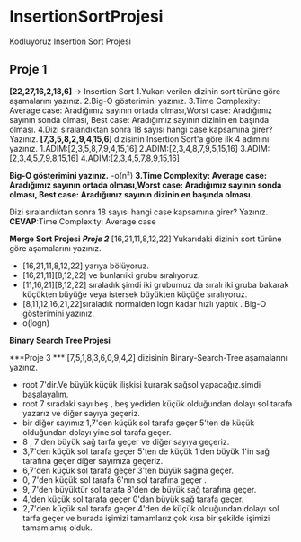 # InsertionSortProjesi
Kodluyoruz Insertion Sort Projesi
## Proje 1
**[22,27,16,2,18,6]** -> Insertion Sort
1.Yukarı verilen dizinin sort türüne göre aşamalarını yazınız.
2.Big-O gösterimini yazınız.
3.Time Complexity: Average case: Aradığımız sayının ortada olması,Worst case: Aradığımız sayının sonda olması, Best case: Aradığımız sayının dizinin en başında olması.
4.Dizi sıralandıktan sonra 18 sayısı hangi case kapsamına girer? Yazınız.
 **[7,3,5,8,2,9,4,15,6]** dizisinin Insertion Sort'a göre ilk 4 adımını yazınız.
 1.ADIM:[2,3,5,8,7,9,4,15,16]
 2.ADIM:[2,3,4,8,7,9,5,15,16]
 3.ADIM:[2,3,4,5,7,9,8,15,16]
 4.ADIM:[2,3,4,5,7,8,9,15,16]
 
**Big-O gösterimini yazınız.** 
-o(n²)
**3.Time Complexity: Average case: Aradığımız sayının ortada olması,Worst case: Aradığımız sayının sonda olması, Best case: Aradığımız sayının dizinin en başında olması.**

Dizi sıralandıktan sonra 18 sayısı hangi case kapsamına girer? Yazınız.
**CEVAP**:Time Complexity: Average case

**Merge Sort Projesi**
***Proje 2***
 [16,21,11,8,12,22]
 Yukarıdaki dizinin sort türüne göre aşamalarını yazınız.
- [16,21,11,8,12,22] yarıya bölüyoruz.
- [16,21,11][8,12,22] ve bunlarıiki grubu sıralıyoruz.
- [11,16,21][8,12,22] sıraladık şimdi iki grubumuz da sıralı iki gruba bakarak küçükten büyüğe veya istersek  büyükten küçüğe sıralıyoruz.
- [8,11,12,16,21,22]sıraladık normalden logn kadar hızlı yaptık .
Big-O gösterimini yazınız.
- o(logn)

**Binary Search Tree Projesi**

***Proje 3 ***
[7,5,1,8,3,6,0,9,4,2] dizisinin Binary-Search-Tree aşamalarını yazınız.

- root 7'dir.Ve büyük küçük ilişkisi kurarak sağsol yapacağız.şimdi başalayalım.
- root 7 sıradaki sayı beş , beş yediden küçük olduğundan dolayı sol tarafa yazarız ve diğer sayıya geçeriz.
- bir diğer sayımız 1,7'den küçük sol tarafa geçer 5'ten de küçük olduğundan dolayı yine sol tarafa geçer.
- 8 , 7'den büyük sağ tarfa geçer ve diğer sayıya geçeriz.
- 3,7'den küçük sol tarafa geçer 5'ten de küçük 1'den büyük 1'in sağ tarafına geçer diğer sayımıza geçeriz.
- 6,7'den küçük sol tarafa geçer 3'ten büyük sağına geçer.
- 0, 7'den küçük sol tarafa 6'nın sol tarafına geçer .
- 9, 7'den büyüktür sol tarafa 8'den de büyük sağ tarafına geçer.
- 4,'den küçük sol tarafa geçer 0'dan büyük sağ tarafa geçer.
- 2,7'den küçük sol tarafa geçer 4'den de küçük olduğundan dolayı sol tarfa geçer ve burada işimizi tamamlarız çok kısa bir şekilde işimizi tamamlamış olduk.


